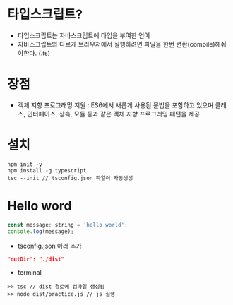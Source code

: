 # 타입스크립트?
- 타입스크립트는 자바스크립트에 타입을 부여한 언어
- 자바스크립트와 다르게 브라우저에서 실행하려면 파일을 한번 변환(compile)해줘야한다. (.ts)

# 장점
- 객체 지향 프로그래밍 지원 : ES6에서 새롭게 사용된 문법을 포함하고 있으며 클래스, 인터페이스, 상속, 모듈 등과 같은 객체 지향 프로그래밍 패턴을 제공

# 설치
```
npm init -y
npm install -g typescript
tsc --init // tsconfig.json 파일이 자동생성
```

# Hello word
```js
const message: string = 'hello world';
console.log(message);
```
- tsconfig.json 아래 추가
```json
"outDir": "./dist"
```
- terminal
```
>> tsc // dist 경로에 컴파일 생성됨
>> node dist/practice.js // js 실행
```
